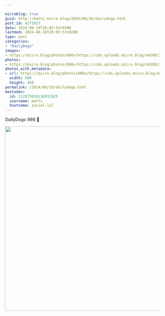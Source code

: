 ```yaml
---

microblog: true
guid: http://matti.micro.blog/2024/08/16/dailydogo.html
post_id: 4271027
date: 2024-08-16T20:03:53+0200
lastmod: 2024-08-16T20:03:53+0200
type: post
categories:
- "DailyDogo"
images:
- https://micro.blog/photos/600x/https://cdn.uploads.micro.blog/44388/2024/1c965499969f43e493a3019538e46dc5.jpg
photos:
- https://micro.blog/photos/600x/https://cdn.uploads.micro.blog/44388/2024/1c965499969f43e493a3019538e46dc5.jpg
photos_with_metadata:
- url: https://micro.blog/photos/600x/https://cdn.uploads.micro.blog/44388/2024/1c965499969f43e493a3019538e46dc5.jpg
  width: 600
  height: 450
permalink: /2024/08/16/dailydogo.html
mastodon:
  id: 112973018136931925
  username: matti
  hostname: social.lol
---
```

DailyDogo 998 🐶

<img src="/media/uploads/2024/1c965499969f43e493a3019538e46dc5.jpg" width="600" alt="" />
